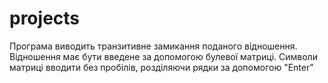 # projects
Програма виводить транзитивне замикання поданого відношення. Відношення має бути введене за допомогою булевої матриці. Символи матриці вводити без пробілів, розділяючи рядки за допомогою "Enter" 
